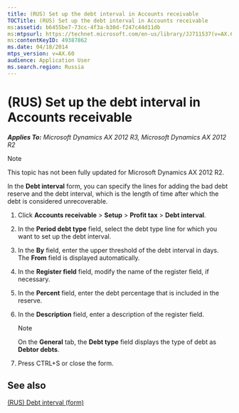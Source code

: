 ```yaml
---
title: (RUS) Set up the debt interval in Accounts receivable
TOCTitle: (RUS) Set up the debt interval in Accounts receivable
ms:assetid: b6455be7-73cc-4f3a-b30d-f247c44d11db
ms:mtpsurl: https://technet.microsoft.com/en-us/library/JJ711537(v=AX.60)
ms:contentKeyID: 49387862
ms.date: 04/18/2014
mtps_version: v=AX.60
audience: Application User
ms.search.region: Russia
---
```


# (RUS) Set up the debt interval in Accounts receivable 


_**Applies To:** Microsoft Dynamics AX 2012 R3, Microsoft Dynamics AX 2012 R2_


> [!NOTE]
> <P>This topic has not been fully updated for Microsoft Dynamics AX 2012 R2.</P>



In the **Debt interval** form, you can specify the lines for adding the bad debt reserve and the debt interval, which is the length of time after which the debt is considered unrecoverable.

1.  Click **Accounts receivable** \> **Setup** \> **Profit tax** \> **Debt interval**.

2.  In the **Period debt type** field, select the debt type line for which you want to set up the debt interval.

3.  In the **By** field, enter the upper threshold of the debt interval in days. The **From** field is displayed automatically.

4.  In the **Register field** field, modify the name of the register field, if necessary.

5.  In the **Percent** field, enter the debt percentage that is included in the reserve.

6.  In the **Description** field, enter a description of the register field.
    

    > [!NOTE]
    > <P>On the <STRONG>General</STRONG> tab, the <STRONG>Debt type</STRONG> field displays the type of debt as <STRONG>Debtor debts</STRONG>.</P>



7.  Press CTRL+S or close the form.

## See also

[(RUS) Debt interval (form)](https://technet.microsoft.com/en-us/library/jj853236\(v=ax.60\))

  


